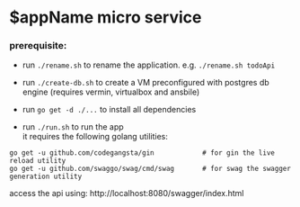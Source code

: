 # $appName micro service

### prerequisite:

* run `./rename.sh` to rename the application. e.g. `./rename.sh todoApi`

* run `./create-db.sh` to create a VM preconfigured with postgres db engine
(requires vermin, virtualbox and ansbile)

* run `go get -d ./...` to install all dependencies

* run `./run.sh` to run the app   
it requires the following golang utilities:
```
go get -u github.com/codegangsta/gin			# for gin the live reload utility
go get -u github.com/swaggo/swag/cmd/swag		# for swag the swagger generation utility

```

access the api using: http://localhost:8080/swagger/index.html
